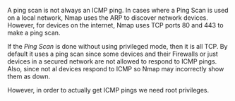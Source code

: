 
A ping scan is not always an ICMP ping.
In cases where a Ping Scan is used on a local network, Nmap uses the ARP to discover network devices. However, for devices on the internet, Nmap uses TCP ports 80 and 443 to make a ping scan.

If the *Ping Scan* is done without using privileged mode, then it is all TCP.
By default it uses a ping scan since some devices and their Firewalls or just devices in a secured network are not allowed to respond to ICMP pings. Also, since not al devices respond to ICMP so Nmap may incorrectly show them as down.

However, in order to actually get ICMP pings we need root privileges.

